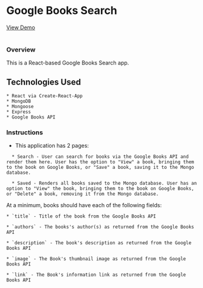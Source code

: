 # Google Books Search
 [View Demo](https://r3act-book-s3arch.herokuapp.com/)
 <br><br>
 
 
### Overview

This is a React-based Google Books Search app.




## Technologies Used
```
* React via Create-React-App
* MongoDB
* Mongoose
* Express
* Google Books API
```

### Instructions

* This application has 2 pages:
```
  * Search - User can search for books via the Google Books API and render them here. User has the option to "View" a book, bringing them to the book on Google Books, or "Save" a book, saving it to the Mongo database.

  * Saved - Renders all books saved to the Mongo database. User has an option to "View" the book, bringing them to the book on Google Books, or "Delete" a book, removing it from the Mongo database.
 ```

 At a minimum, books should have each of the following fields:
 ```
* `title` - Title of the book from the Google Books API

* `authors` - The books's author(s) as returned from the Google Books API

* `description` - The book's description as returned from the Google Books API

* `image` - The Book's thumbnail image as returned from the Google Books API

* `link` - The Book's information link as returned from the Google Books API
```

